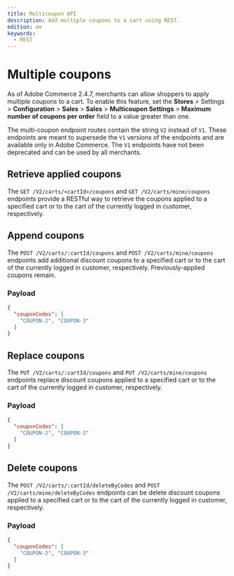 ```yaml
---
title: Multicoupon API
description: Add multiple coupons to a cart using REST.
edition: ee
keywords:
  - REST
---
```


# Multiple coupons

As of Adobe Commerce 2.4.7, merchants can allow shoppers to apply multiple coupons to a cart. To enable this feature, set the **Stores** > Settings > **Configuration** > **Sales** > **Sales** > **Multicoupon Settings** > **Maximum number of coupons per order** field to a value greater than one.

The multi-coupon endpoint routes contain the string `V2` instead of `V1`. These endpoints are meant to supersede the `V1` versions of the endpoints and are available only in Adobe Commerce. The `V1` endpoints have not been deprecated and can be used by all merchants.

## Retrieve applied coupons

The `GET /V2/carts/<cartId>/coupons` and `GET /V2/carts/mine/coupons` endpoints provide a RESTful way to retrieve the coupons applied to a specified cart or to the cart of the currently logged in customer, respectively.

## Append coupons

The `POST /V2/carts/:cartId/coupons` and `POST /V2/carts/mine/coupons` endpoints add additional discount coupons to a specified cart or to the cart of the currently logged in customer, respectively. Previously-applied coupons remain.

### Payload

```json
{
  "couponCodes": [
    "COUPON-2", "COUPON-3"
  ]
}
```

## Replace coupons

The `PUT /V2/carts/:cartId/coupons` and `PUT /V2/carts/mine/coupons` endpoints replace discount coupons applied to a specified cart or to the cart of the currently logged in customer, respectively.

### Payload

```json
{
  "couponCodes": [
    "COUPON-2", "COUPON-3"
  ]
}
```

## Delete coupons

The `POST /V2/carts/:cartId/deleteByCodes` and `POST /V2/carts/mine/deleteByCodes` endpoints can be delete discount coupons applied to a specified cart or to the cart of the currently logged in customer, respectively.

### Payload

```json
{
  "couponCodes": [
    "COUPON-2", "COUPON-3"
  ]
}
```
